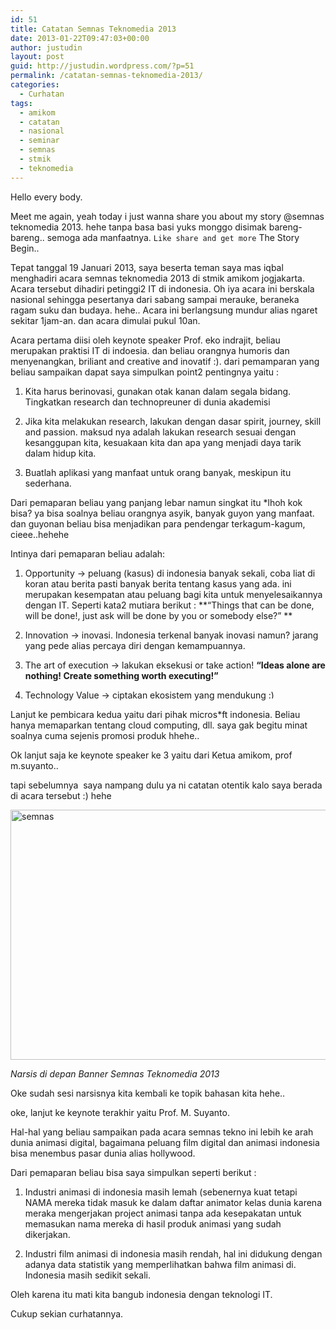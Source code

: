 ```yaml
---
id: 51
title: Catatan Semnas Teknomedia 2013
date: 2013-01-22T09:47:03+00:00
author: justudin
layout: post
guid: http://justudin.wordpress.com/?p=51
permalink: /catatan-semnas-teknomedia-2013/
categories:
  - Curhatan
tags:
  - amikom
  - catatan
  - nasional
  - seminar
  - semnas
  - stmik
  - teknomedia
---
```

Hello every body. 

Meet me again, yeah today i just wanna share you about my story @semnas teknomedia 2013. hehe tanpa basa basi yuks monggo disimak bareng-bareng.. semoga ada manfaatnya. `Like share and get more` 
The Story Begin..

Tepat tanggal 19 Januari 2013, saya beserta teman saya mas iqbal menghadiri acara semnas teknomedia 2013 di stmik amikom jogjakarta. Acara tersebut dihadiri petinggi2 IT di indonesia. Oh iya acara ini berskala nasional sehingga pesertanya dari sabang sampai merauke, beraneka ragam suku dan budaya. hehe.. Acara ini berlangsung mundur alias ngaret sekitar 1jam-an. dan acara dimulai pukul 10an.



Acara pertama diisi oleh keynote speaker Prof. eko indrajit, beliau merupakan praktisi IT di indoesia. dan beliau orangnya humoris dan menyenangkan, briliant and creative and inovatif :). dari pemamparan yang beliau sampaikan dapat saya simpulkan point2 pentingnya yaitu :

1. Kita harus berinovasi, gunakan otak kanan dalam segala bidang. Tingkatkan research dan technopreuner di dunia akademisi

2. Jika kita melakukan research, lakukan dengan dasar spirit, journey, skill and passion. maksud nya adalah lakukan research sesuai dengan kesanggupan kita, kesuakaan kita dan apa yang menjadi daya tarik dalam hidup kita.

3. Buatlah aplikasi yang manfaat untuk orang banyak, meskipun itu sederhana.

Dari pemaparan beliau yang panjang lebar namun singkat itu *lhoh kok bisa? ya bisa soalnya beliau orangnya asyik, banyak guyon yang manfaat. dan guyonan beliau bisa menjadikan para pendengar terkagum-kagum, cieee..hehehe

Intinya dari pemaparan beliau adalah:

1. Opportunity -> peluang (kasus) di indonesia banyak sekali, coba liat di koran atau berita pasti banyak berita tentang kasus yang ada. ini merupakan kesempatan atau peluang bagi kita untuk menyelesaikannya dengan IT. Seperti kata2 mutiara berikut : **“Things that can be done, will be done!, just ask will be done by you or somebody else?” **

2. Innovation -> inovasi. Indonesia terkenal banyak inovasi namun? jarang yang pede alias percaya diri dengan kemampuannya.

3. The art of execution -> lakukan eksekusi or take action! **&#8220;Ideas alone are nothing! Create something worth executing!&#8221;**

4. Technology Value -> ciptakan ekosistem yang mendukung <img src="http://test.justudin.com/wp-includes/images/smilies/simple-smile.png" alt=":)" class="wp-smiley" style="height: 1em; max-height: 1em;" />

Lanjut ke pembicara kedua yaitu dari pihak micros*ft indonesia. Beliau hanya memaparkan tentang cloud computing, dll. saya gak begitu minat soalnya cuma sejenis promosi produk hhehe..

Ok lanjut saja ke keynote speaker ke 3 yaitu dari Ketua amikom, prof m.suyanto..

tapi sebelumnya  saya nampang dulu ya ni catatan otentik kalo saya berada di acara tersebut :) hehe

[<img class=" wp-image-52  " alt="semnas" src="https://justudin.com/files/uploads/2013/01/semnas.png" width="600" height="400" />](https://justudin.com/files/uploads/2013/01/semnas.png)

*Narsis di depan Banner Semnas Teknomedia 2013*

Oke sudah sesi narsisnya kita kembali ke topik bahasan kita hehe..

oke, lanjut ke keynote terakhir yaitu Prof. M. Suyanto.

Hal-hal yang beliau sampaikan pada acara semnas tekno ini lebih ke arah dunia animasi digital, bagaimana peluang film digital dan animasi indonesia bisa menembus pasar dunia alias hollywood.

Dari pemaparan beliau bisa saya simpulkan seperti berikut :

1. Industri animasi di indonesia masih lemah (sebenernya kuat tetapi NAMA mereka tidak masuk ke dalam daftar animator kelas dunia karena meraka mengerjakan project animasi tanpa ada kesepakatan untuk memasukan nama mereka di hasil produk animasi yang sudah dikerjakan.

2. Industri film animasi di indonesia masih rendah, hal ini didukung dengan adanya data statistik yang memperlihatkan bahwa film animasi di. Indonesia masih sedikit sekali.

Oleh karena itu mati kita bangub indonesia dengan teknologi IT.

Cukup sekian curhatannya.